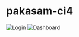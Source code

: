 # pakasam-ci4
![Login](https://user-images.githubusercontent.com/94848399/202376330-091cf9fd-6edc-4881-8730-deb2f524e5ba.PNG)
![Dashboard](https://user-images.githubusercontent.com/94848399/202377082-bd78d1bd-ca53-49f4-9905-ef6b449021be.PNG)

